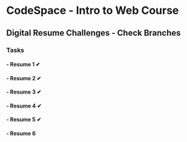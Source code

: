 # CodeSpace - Intro to Web Course

## Digital Resume Challenges - Check Branches

### Tasks
#### - Resume 1 ✔
#### - Resume 2 ✔
#### - Resume 3 ✔
#### - Resume 4 ✔
#### - Resume 5 ✔
#### - Resume 6
